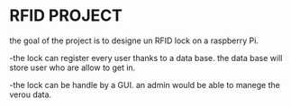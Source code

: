 # RFID PROJECT

the goal of the project is to designe un RFID lock on a raspberry Pi.

-the lock can register every user thanks to a data base.
the data base will store user who are allow to get in.

-the lock can be handle by a GUI.
an admin would be able to manege the verou data.
